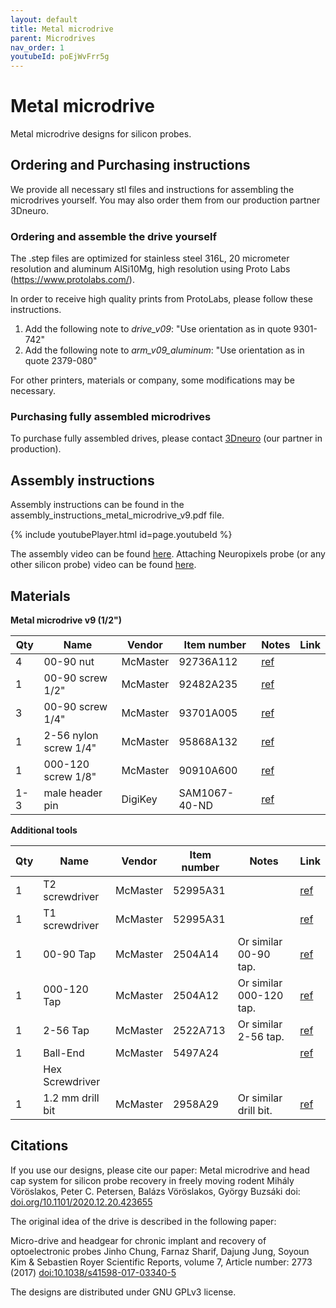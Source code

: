 ```yaml
---
layout: default
title: Metal microdrive
parent: Microdrives
nav_order: 1
youtubeId: poEjWvFrr5g
---
```

# Metal microdrive
Metal microdrive designs for silicon probes.

## Ordering and Purchasing instructions
We provide all necessary stl files and instructions for assembling the microdrives yourself. You may also order them from our production partner 3Dneuro. 

### Ordering and assemble the drive yourself
The .step files are optimized for stainless steel 316L, 20 micrometer resolution and aluminum AlSi10Mg, high resolution using Proto Labs (https://www.protolabs.com/).

In order to receive high quality prints from ProtoLabs, please follow these instructions.

1. Add the following note to _drive_v09_: "Use orientation as in quote 9301-742"
2. Add the following note to _arm_v09_aluminum_: "Use orientation as in quote 2379-080"

For other printers, materials or company, some modifications may be necessary.

### Purchasing fully assembled microdrives
To purchase fully assembled drives, please contact [3Dneuro](https://www.3dneuro.com/2021/04/23/new-metal-microdrive-in-collaboration-with-the-buzsaki-lab/) (our partner in production).

## Assembly instructions 
Assembly instructions can be found in the assembly_instructions_metal_microdrive_v9.pdf file.

{% include youtubePlayer.html id=page.youtubeId %}

The assembly video can be found [here](https://www.youtube.com/watch?v=poEjWvFrr5g). Attaching Neuropixels probe (or any other silicon probe) video can be found [here](https://www.youtube.com/watch?v=MpPdWJEo7Fo).


## Materials

__Metal microdrive v9 (1/2")__ 

| Qty | Name | Vendor | Item number | Notes | Link |
|-----|------|--------|-------------|-------|------|
| 4 | 00-90 nut | McMaster |  92736A112 | [ref](https://www.mcmaster.com/92736a112) |
| 1 | 00-90 screw 1/2" | McMaster | 92482A235 | [ref](https://www.mcmaster.com/92482a235/) |
| 3 | 00-90 screw 1/4" | McMaster | 93701A005 | [ref](https://www.mcmaster.com/93701A005/) |
| 1 | 2-56 nylon screw 1/4" | McMaster | 95868A132 | [ref](https://www.mcmaster.com/95868A132/) |
| 1 | 000-120 screw 1/8" | McMaster | 90910A600 | [ref](https://www.mcmaster.com/93701a005) |
| 1-3 | male header pin | DigiKey | SAM1067-40-ND | [ref](https://www.digikey.com/products/en?keywords=SAM1067-40-ND) |


__Additional tools__ 

| Qty | Name | Vendor | Item number | Notes | Link |
|-----|------|--------|-------------|-------|------|
| 1 | T2 screwdriver | McMaster | 52995A31 | | [ref](https://www.mcmaster.com/52995a31) | 
| 1 | T1 screwdriver | McMaster | 52995A31 | | [ref](https://www.mcmaster.com/52995a31) | 
| 1 | 00-90 Tap | McMaster | 	2504A14 | Or similar 00-90 tap. | [ref](https://www.mcmaster.com/2504A14/) | 
| 1 | 000-120 Tap | McMaster | 2504A12 | Or similar 000-120 tap. | [ref](https://www.mcmaster.com/2504A12/) | 
| 1 | 2-56 Tap | McMaster | 2522A713 | Or similar 2-56 tap. | [ref](https://www.mcmaster.com/2522A713/) | 
| 1 | Ball-End | McMaster | 5497A24 | | [ref](https://www.mcmaster.com/5497A24/) | 
|  | Hex Screwdriver |  |  |  |  | 
| 1 | 1.2 mm drill bit |  McMaster | 2958A29 | Or similar drill bit. | [ref](https://www.mcmaster.com/2958a29) | 


## Citations
If you use our designs, please cite our paper: 
Metal microdrive and head cap system for silicon probe recovery in freely moving rodent Mihály Vöröslakos, Peter C. Petersen, Balázs Vöröslakos, György Buzsáki doi: [doi.org/10.1101/2020.12.20.423655](https://doi.org/10.1101/2020.12.20.423655)

The original idea of the drive is described in the following paper:

Micro-drive and headgear for chronic implant and recovery of optoelectronic probes Jinho Chung, Farnaz Sharif, Dajung Jung, Soyoun Kim & Sebastien Royer Scientific Reports, volume 7, Article number: 2773 (2017) [doi:10.1038/s41598-017-03340-5](https://doi.org/10.1038/s41598-017-03340-5)

The designs are distributed under GNU GPLv3 license.